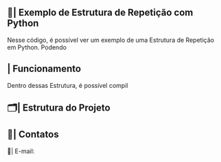  ## 📑| Exemplo de Estrutura de Repetição com Python 

   Nesse código, é possível ver um exemplo de uma Estrutura de Repetição em Python. Podendo 

 ## | Funcionamento
  
  Dentro dessas Estrutura, é possível compil
  
 ## 🗂️| Estrutura do Projeto



 ## 📱| Contatos

   📩| E-mail: 
 
